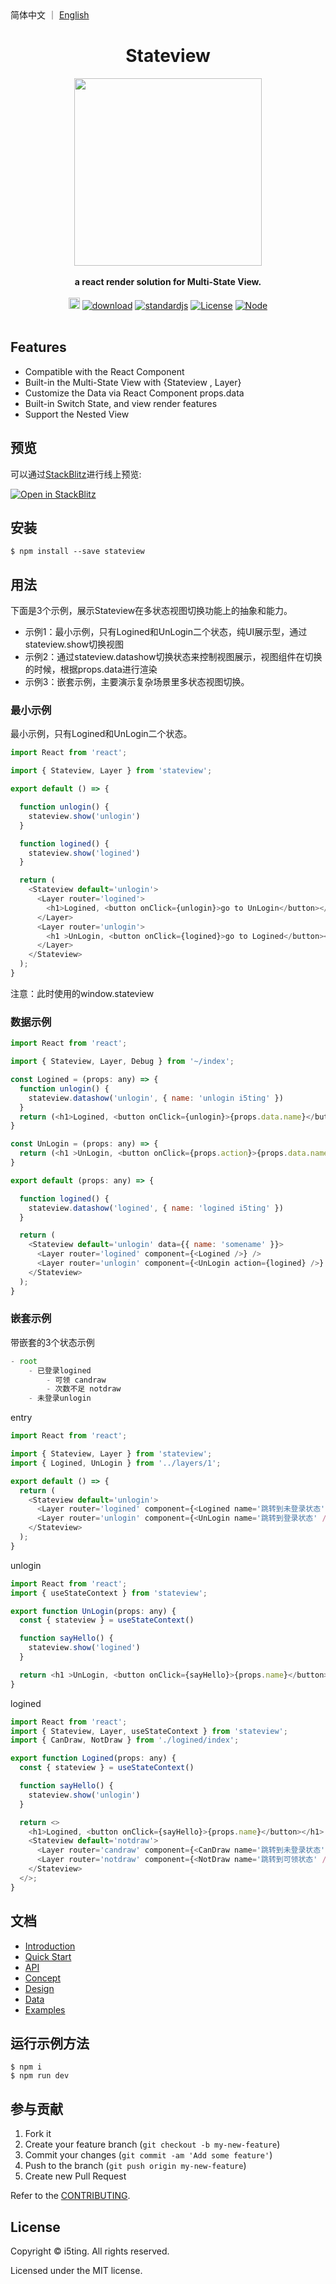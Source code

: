  
<div>
  简体中文 ｜ <a href="./README_EN.md">English</a>
</div>

<h1 align="center"> Stateview </h1>
<div align="center">
  <img src="https://img.alicdn.com/imgextra/i3/O1CN01ukckHc1yE7ND85M1s_!!6000000006546-2-tps-1088-970.png" width="300" />
</div>
<br />

<div align="center">
  <strong> a react render solution for Multi-State View.</strong>
</div>
<br />

<div align="center">
  <a href="https://badge.fury.io/js/stateview"><img src="https://badge.fury.io/js/stateview.svg" alt="npm version" height="18"></a>
  <a href="https://npmcharts.com/compare/stateview" target="_blank"><img src="https://img.shields.io/npm/dm/stateview" alt="download"></a>
  <a href="https://standardjs.com" target="_blank"><img src="https://img.shields.io/badge/code_style-standard-brightgreen.svg" alt="standardjs"></a>
  <a href="https://github.com/i5ting/stateview" target="_blank"><img src="https://img.shields.io/npm/l/vue.svg" alt="License"></a>
  <a href="https://github.com/zhangyuang/i5ting/stateview" target="_blank"><img src="https://img.shields.io/badge/node-%3E=12-green.svg" alt="Node"></a>
</div>
<br />

## Features

- Compatible with the React Component
- Built-in the Multi-State View with {Stateview , Layer}
- Customize the Data via React Component props.data
- Built-in Switch State, and view render features
- Support the Nested View

## 预览

可以通过[StackBlitz](http://stackblitz.com/)进行线上预览:

[![Open in StackBlitz](https://developer.stackblitz.com/img/open_in_stackblitz.svg)](https://stackblitz.com/github/i5ting/stateview)

## 安装

    $ npm install --save stateview

## 用法

下面是3个示例，展示Stateview在多状态视图切换功能上的抽象和能力。

- 示例1：最小示例，只有Logined和UnLogin二个状态，纯UI展示型，通过stateview.show切换视图
- 示例2：通过stateview.datashow切换状态来控制视图展示，视图组件在切换的时候，根据props.data进行渲染
- 示例3：嵌套示例，主要演示复杂场景里多状态视图切换。

### 最小示例

最小示例，只有Logined和UnLogin二个状态。

```js
import React from 'react';

import { Stateview, Layer } from 'stateview';

export default () => {

  function unlogin() {
    stateview.show('unlogin')
  }

  function logined() {
    stateview.show('logined')
  }

  return (
    <Stateview default='unlogin'>
      <Layer router='logined'>
        <h1>Logined, <button onClick={unlogin}>go to UnLogin</button></h1>
      </Layer>
      <Layer router='unlogin'>
        <h1 >UnLogin, <button onClick={logined}>go to Logined</button></h1>;
      </Layer>
    </Stateview>
  );
}
```

注意：此时使用的window.stateview

### 数据示例

```js
import React from 'react';

import { Stateview, Layer, Debug } from '~/index';

const Logined = (props: any) => {
  function unlogin() {
    stateview.datashow('unlogin', { name: 'unlogin i5ting' })
  }
  return (<h1>Logined, <button onClick={unlogin}>{props.data.name}</button></h1>)
}

const UnLogin = (props: any) => {
  return (<h1 >UnLogin, <button onClick={props.action}>{props.data.name}</button></h1>)
}

export default (props: any) => {

  function logined() {
    stateview.datashow('logined', { name: 'logined i5ting' })
  }

  return (
    <Stateview default='unlogin' data={{ name: 'somename' }}>
      <Layer router='logined' component={<Logined />} />
      <Layer router='unlogin' component={<UnLogin action={logined} />} />
    </Stateview>
  );
}
```

### 嵌套示例

带嵌套的3个状态示例

```js
- root
    - 已登录logined
        - 可领 candraw
        - 次数不足 notdraw
    - 未登录unlogin
```

entry

```js
import React from 'react';

import { Stateview, Layer } from 'stateview';
import { Logined, UnLogin } from '../layers/1';

export default () => {
  return (
    <Stateview default='unlogin'>
      <Layer router='logined' component={<Logined name='跳转到未登录状态' />} />
      <Layer router='unlogin' component={<UnLogin name='跳转到登录状态' />} />
    </Stateview>
  );
}
```

unlogin

```js
import React from 'react';
import { useStateContext } from 'stateview';

export function UnLogin(props: any) {
  const { stateview } = useStateContext()

  function sayHello() {
    stateview.show('logined')
  }

  return <h1 >UnLogin, <button onClick={sayHello}>{props.name}</button></h1>;
}
```

logined

```js
import React from 'react';
import { Stateview, Layer, useStateContext } from 'stateview';
import { CanDraw, NotDraw } from './logined/index';

export function Logined(props: any) {
  const { stateview } = useStateContext()

  function sayHello() {
    stateview.show('unlogin')
  }

  return <>
    <h1>Logined, <button onClick={sayHello}>{props.name}</button></h1>
    <Stateview default='notdraw'>
      <Layer router='candraw' component={<CanDraw name='跳转到未登录状态' />} />
      <Layer router='notdraw' component={<NotDraw name='跳转到可领状态' />} />
    </Stateview>
  </>;
}
```

## 文档

- [Introduction](./docs/introduction.md)
- [Quick Start](./docs/quick-start.md)
- [API](./docs/api.md)
- [Concept](./docs/concept.md)
- [Design](./docs/design.md)
- [Data](./docs/data.md)
- [Examples](./examples)

## 运行示例方法

```shell
$ npm i 
$ npm run dev
```

## 参与贡献

1. Fork it
2. Create your feature branch (`git checkout -b my-new-feature`)
3. Commit your changes (`git commit -am 'Add some feature'`)
4. Push to the branch (`git push origin my-new-feature`)
5. Create new Pull Request

Refer to the [CONTRIBUTING](./CONTRIBUTING.md).

## License

Copyright © i5ting. All rights reserved.

Licensed under the MIT license.